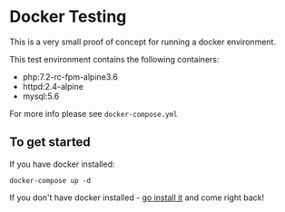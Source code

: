 # Docker Testing

This is a very small proof of concept for running a docker environment.

This test environment contains the following containers:
- php:7.2-rc-fpm-alpine3.6
- httpd:2.4-alpine
- mysql:5.6

For more info please see `docker-compose.yml`

## To get started

If you have docker installed:

    docker-compose up -d

If you don't have docker installed - [go install it](https://docs.docker.com/engine/installation/) and come right back!
